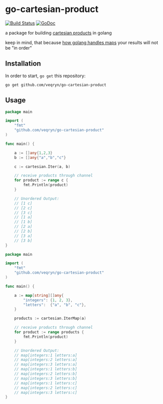 # go-cartesian-product

[![Build Status](https://travis-ci.org/veqryn/go-cartesian-product.svg?branch=master)](https://travis-ci.org/schwarmco/go-cartesian-product)
[![GoDoc](https://godoc.org/github.com/veqryn/go-cartesian-product?status.svg)](https://godoc.org/github.com/schwarmco/go-cartesian-product)

a package for building [cartesian products](https://en.wikipedia.org/wiki/Cartesian_product) in golang

keep in mind, that because [how golang handles maps](https://blog.golang.org/go-maps-in-action#TOC_7.) your results will not be "in order"

## Installation

In order to start, `go get` this repository:

```
go get github.com/veqryn/go-cartesian-product
```

## Usage

```go
package main

import (
    "fmt"
    "github.com/veqryn/go-cartesian-product"
)

func main() {

    a := []any{1,2,3}
    b := []any{"a","b","c"}

    c := cartesian.Iter(a, b)

    // receive products through channel
    for product := range c {
        fmt.Println(product)
    }

    // Unordered Output:
    // [1 c]
    // [2 c]
    // [3 c]
    // [1 a]
    // [1 b]
    // [2 a]
    // [2 b]
    // [3 a]
    // [3 b]
}
```

```go
package main

import (
    "fmt"
    "github.com/veqryn/go-cartesian-product"
)

func main() {

	a := map[string][]any{
		"integers": {1, 2, 3},
		"letters":  {"a", "b", "c"},
	}

	products := cartesian.IterMap(a)

	// receive products through channel
	for product := range products {
		fmt.Println(product)
	}

	// Unordered Output:
	// map[integers:1 letters:a]
	// map[integers:2 letters:a]
	// map[integers:3 letters:a]
	// map[integers:1 letters:b]
	// map[integers:2 letters:b]
	// map[integers:3 letters:b]
	// map[integers:1 letters:c]
	// map[integers:2 letters:c]
	// map[integers:3 letters:c]
}
```
